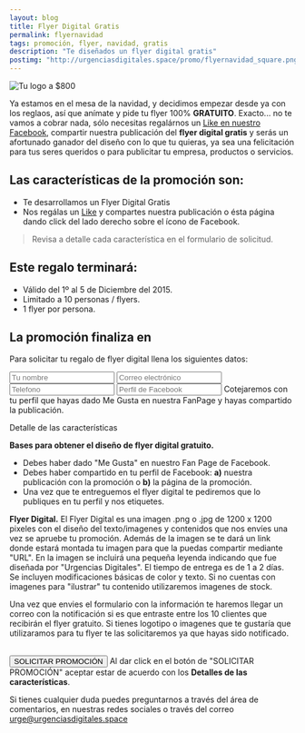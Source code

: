 ```yaml
---
layout: blog
title: Flyer Digital Gratis
permalink: flyernavidad
tags: promoción, flyer, navidad, gratis
description: "Te diseñados un flyer digital gratis"
postimg: "http://urgenciasdigitales.space/promo/flyernavidad_square.png"
---
```


![Tu logo a $800](http://urgenciasdigitales.space/promo/flyernavidad_square.png)


Ya estamos en el mesa de la navidad, y decidimos empezar desde ya con los reglaos, así que anímate y pide tu flyer 100% **GRATUITO**. Exacto... no te vamos a cobrar nada, sólo necesitas regalárnos un <a href="https://www.facebook.com/urgenciasdigitales" target="_blank">Like en nuestro Facebook</a>, compartir nuestra publicación del **flyer digital gratis** y serás un afortunado ganador del diseño con lo que tu quieras, ya sea una felicitación para tus seres queridos o para publicitar tu empresa, productos o servicios.




## Las características de la promoción son:

- Te desarrollamos un Flyer Digital Gratis
- Nos regálas un <a href="https://www.facebook.com/urgenciasdigitales" target="_blank">Like</a> y compartes nuestra publicación o ésta página dando click del lado derecho sobre el ícono de Facebook.

> Revisa a detalle cada característica en el formulario de solicitud.



## Este regalo terminará:
- Válido del 1º al 5 de Diciembre del 2015.
- Limitado a 10 personas / flyers.
- 1 flyer por persona.
 
## La promoción finaliza en

<div data-countdown="2015/12/05"></div>

Para solicitar tu regalo de flyer digital llena los siguientes datos:

<form action="https://dragonbarbudo.com/api/email.php" method="get" class="simple">

<div class="container"><div class="col6 col-t12 col-m12">

<input type="hidden" name="_to" value="urge@urgenciasdigitales.space">
<input type="hidden" name="_from" value="urge@urgenciasdigitales.space">
<input type="hidden" name="_subject" value="Promo BLACKLOGO">
<input type="text" name="Nombre" placeholder="Tu nombre" required>
<input type="email" name="Correo" placeholder="Correo electrónico" required>
<input type="text" name="Tel" placeholder="Telefono">
<input type="text" name="Tel" placeholder="Perfil de Facebook">
<label>Cotejaremos con tu perfil que hayas dado Me Gusta en nuestra FanPage y hayas compartido la publicación.</label>
</div><div class="col6 col-t12 col-m12">
<p>Detalle de las características</p>


<p class="small"><strong>Bases para obtener el diseño de flyer digital gratuito.</strong>
 <ul>
 <li>Debes haber dado "Me Gusta" en nuestro Fan Page de Facebook.</li>
 <li>Debes haber compartido en tu perfil de Facebook: <strong>a)</strong> nuestra publicación con la promoción o <strong>b)</strong> la página de la promoción.</li>
 <li>Una vez que te entreguemos el flyer digital te pediremos que lo publiques en tu perfil y nos etiquetes.</li></ul>
</p>
<p class="small"><strong>Flyer Digital.</strong>
  El Flyer Digital es una imagen .png o .jpg de 1200 x 1200 pixeles con el diseño del texto/imagenes y contenidos que nos envíes una vez se apruebe tu promoción. Además de la imagen se te dará un link donde estará montada tu imagen para que la puedas compartir mediante "URL". En la imagen se incluirá una pequeña leyenda indicando que fue diseñada por "Urgencias Digitales". El tiempo de entrega es de 1 a 2 días. Se incluyen modificaciones básicas de color y texto. Si no cuentas con imagenes para "ilustrar" tu contenido utilizaremos imagenes de stock.
</p>


</div></div>
<label>Una vez que envies el formulario con la información te haremos llegar un correo con la notificación si es que entraste entre los 10 clientes que recibirán el flyer gratuito.</label>
<label>Si tienes logotipo o imagenes que te gustaría que utilizaramos para tu flyer te las solicitaremos ya que hayas sido notificado.</label>
<div class="container"><div class="col6 resultado">&nbsp;</div><div class="col6">

<button type="submit" class="btn">SOLICITAR PROMOCIÓN</button>
<label>Al dar click en el botón de "SOLICITAR PROMOCIÓN" aceptar estar de acuerdo con los <strong>Detalles de las características</strong>.</label>
</div></div>

</form>


Si tienes cualquier duda puedes preguntarnos a través del área de comentarios, en nuestras redes sociales o  través del correo <a href="mailto:urge@urgenciasdigitales.space">urge@urgenciasdigitales.space</a>
